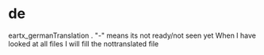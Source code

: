 # de
eartx_germanTranslation
.    "_-_" means its not ready/not seen yet
When I have looked at all files I will fill the nottranslated file
